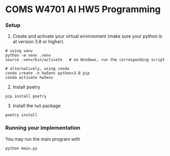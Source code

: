 # COMS W4701 AI HW5 Programming


### Setup
1. Create and activate your virtual environment (make sure your python is at version 3.8 or higher).
```
# using venv
python -m venv .venv
source .venv/bin/activate   # on Windows, run the corresponding script

# alternatively, using conda
conda create -n hw5env python=3.8 pip
conda activate hw5env
```

2. Install poetry
```
pip install poetry
```

3. Install the `hw5` package
```
poetry install
```

###  Running your implementation
You may run the main program with
```
python main.py
```